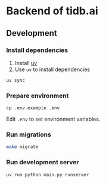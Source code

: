 # Backend of tidb.ai


## Development

### Install dependencies

1. Install [uv](https://docs.astral.sh/uv/getting-started/installation/)
2. Use `uv` to install dependencies

```bash
uv sync
```

### Prepare environment

```
cp .env.example .env
```

Edit `.env` to set environment variables.


### Run migrations

```bash
make migrate
```

### Run development server

```bash
uv run python main.py runserver
```